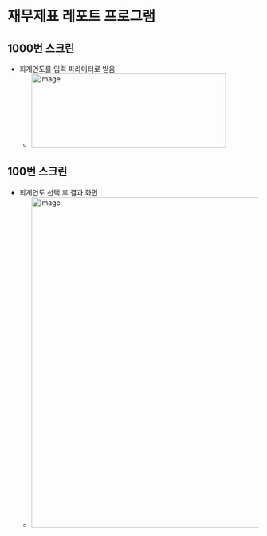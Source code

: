 # 재무제표 레포트 프로그램
## 1000번 스크린
- 회계연도를 입력 파라미터로 받음
  - <img width="390" height="148" alt="image" src="https://github.com/user-attachments/assets/1b9b6846-aca3-4355-8e01-164abb3f236a" />

## 100번 스크린
- 회계연도 선택 후 결과 화면
  - <img width="471" height="663" alt="image" src="https://github.com/user-attachments/assets/d64ef71c-ce78-4e42-aa71-43dd1b8255d6" />
